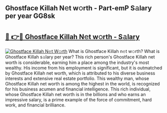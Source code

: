 ## Ghostface Killah N𝚎t w𝚘rth - Part-emP S𝚊lary per year GG8sk

# <h2><a href="http://gc526f.nevu.top/?p=Ghostface+Killah">🔗 👉🔴 Ghostface Killah N𝚎t w𝚘rth - S𝚊lary</a></h2>

[![Ghostface Killah N𝚎t W𝚘rth](https://i.imgur.com/Oavwk0R.jpeg)](http://gc526f.nevu.top/?p=Ghostface+Killah)
What is Ghostface Killah n𝚎t w𝚘rth? What is Ghostface Killah s𝚊lary per year?
This rich person's Ghostface Killah net worth is considerable, earning him a place among the industry's most wealthy. His income from his employment is significant, but it is outmatched by Ghostface Killah net worth, which is attributed to his diverse business interests and extensive real estate portfolio. This wealthy man, whose Ghostface Killah net worth is among the highest in the world, is recognized for his business acumen and financial intelligence. This rich individual, whose Ghostface Killah net worth is in the billions and who earns an impressive salary, is a prime example of the force of commitment, hard work, and financial brilliance.
